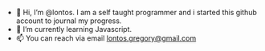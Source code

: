 - 👋 Hi, I’m @lontos. I am a self taught programmer and i started this github account to journal my progress.
- 🌱 I’m currently learning Javascript.
- 📫 You can reach via email lontos.gregory@gmail.com

<!---
lontos/lontos is a ✨ special ✨ repository because its `README.md` (this file) appears on your GitHub profile.
You can click the Preview link to take a look at your changes.
--->
